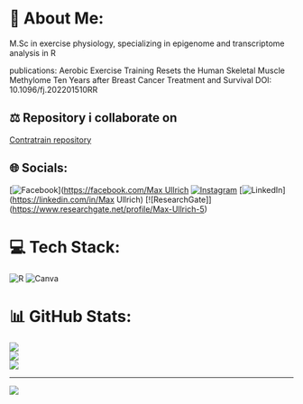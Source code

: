 # 💫 About Me:
M.Sc in exercise physiology, specializing in epigenome and transcriptome analysis in R

publications:
Aerobic Exercise Training Resets the Human Skeletal Muscle Methylome Ten Years after Breast Cancer Treatment and Survival
DOI: 10.1096/fj.202201510RR

## ⚖ Repository i collaborate on
[Contratrain repository](https://github.com/dhammarstrom/contratrain)


## 🌐 Socials:
[![Facebook](https://img.shields.io/badge/Facebook-%231877F2.svg?logo=Facebook&logoColor=white)]([https://facebook.com/Max Ullrich](https://www.facebook.com/max.ullrich.969/) 
[![Instagram](https://img.shields.io/badge/Instagram-%23E4405F.svg?logo=Instagram&logoColor=white)](https://instagram.com/max.ullrich) 
[![LinkedIn](https://img.shields.io/badge/LinkedIn-%230077B5.svg?logo=linkedin&logoColor=white)](https://linkedin.com/in/Max Ullrich) 
[![ResearchGate]] (https://www.researchgate.net/profile/Max-Ullrich-5)

# 💻 Tech Stack:
![R](https://img.shields.io/badge/r-%23276DC3.svg?style=for-the-badge&logo=r&logoColor=white) 
![Canva](https://img.shields.io/badge/Canva-%2300C4CC.svg?style=for-the-badge&logo=Canva&logoColor=white)

# 📊 GitHub Stats:
![](https://github-readme-stats.vercel.app/api?username=maxull&theme=blue-green&hide_border=false&include_all_commits=false&count_private=false)<br/>
![](https://github-readme-streak-stats.herokuapp.com/?user=maxull&theme=blue-green&hide_border=false)<br/>
![](https://github-readme-stats.vercel.app/api/top-langs/?username=maxull&theme=blue-green&hide_border=false&include_all_commits=false&count_private=false&layout=compact)

---
[![](https://visitcount.itsvg.in/api?id=maxull&icon=0&color=0)](https://visitcount.itsvg.in)

<!-- Proudly created with GPRM ( https://gprm.itsvg.in ) -->

